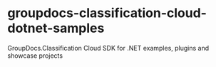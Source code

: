 # groupdocs-classification-cloud-dotnet-samples
GroupDocs.Classification Cloud SDK for .NET examples, plugins and showcase projects 
